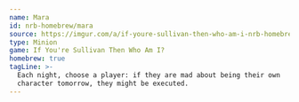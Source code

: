 ```yaml
---
name: Mara
id: nrb-homebrew/mara
source: https://imgur.com/a/if-youre-sullivan-then-who-am-i-nrb-homebrew-script-Cc4elqZ
type: Minion
game: If You're Sullivan Then Who Am I?
homebrew: true
tagLine: >-
  Each night, choose a player: if they are mad about being their own
  character tomorrow, they might be executed.
---
```

